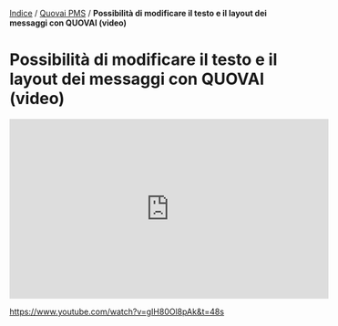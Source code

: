 [Indice](index.html) / [Quovai PMS](quovai-pms-it.md) / **Possibilità di modificare il testo e il layout dei messaggi con QUOVAI (video)**

# Possibilità di modificare il testo e il layout dei messaggi con QUOVAI (video)

<iframe width="560" height="315" src="https://www.youtube.com/embed/gIH80Ol8pAk" frameborder="0" allow="accelerometer; autoplay; encrypted-media; gyroscope; picture-in-picture" allowfullscreen></iframe>

https://www.youtube.com/watch?v=gIH80Ol8pAk&t=48s